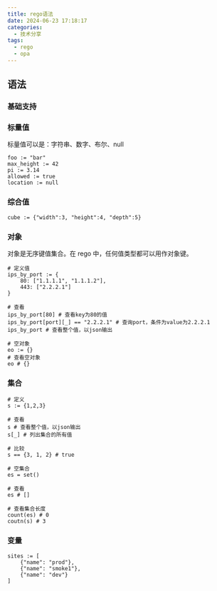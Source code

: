 ```yaml
---
title: rego语法
date: 2024-06-23 17:18:17
categories:
  - 技术分享
tags:
  - rego
  - opa
---
```


## 语法

### 基础支持

### 标量值

标量值可以是：字符串、数字、布尔、null

```rego
foo := "bar"
max_height := 42
pi := 3.14
allowed := true
location := null
```

### 综合值

```rego
cube := {"width":3, "height":4, "depth":5}
```

### 对象

对象是无序键值集合。在 rego 中，任何值类型都可以用作对象键。

```rego
# 定义值
ips_by_port := {
    80: ["1.1.1.1", "1.1.1.2"],
    443: ["2.2.2.1"]
}

# 查看
ips_by_port[80] # 查看key为80的值
ips_by_port[port][_] == "2.2.2.1" # 查询port，条件为value为2.2.2.1
ips_by_port # 查看整个值，以json输出

# 空对象
eo := {}
# 查看空对象
eo # {}

```

### 集合

```rego
# 定义
s := {1,2,3}

# 查看
s # 查看整个值，以json输出
s[_] # 列出集合的所有值

# 比较
s == {3, 1, 2} # true

# 空集合
es = set()

# 查看
es # []

# 查看集合长度
count(es) # 0
coutn(s) # 3
```

### 变量

```
sites := [
    {"name": "prod"},
    {"name": "smoke1"},
    {"name": "dev"}
]

```
